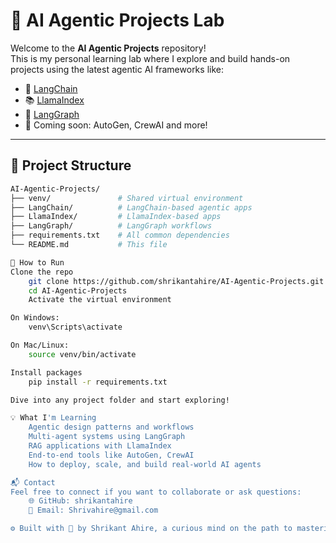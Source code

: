 # 🤖 AI Agentic Projects Lab

Welcome to the **AI Agentic Projects** repository!  
This is my personal learning lab where I explore and build hands-on projects using the latest agentic AI frameworks like:

- 🔗 [LangChain](https://www.langchain.com/)
- 📚 [LlamaIndex](https://www.llamaindex.ai/)
- 🔄 [LangGraph](https://langgraph.dev/)
- 🤖 Coming soon: AutoGen, CrewAI and more!

---

## 🧰 Project Structure

```bash
AI-Agentic-Projects/
├── venv/               # Shared virtual environment
├── LangChain/          # LangChain-based agentic apps
├── LlamaIndex/         # LlamaIndex-based apps
├── LangGraph/          # LangGraph workflows
├── requirements.txt    # All common dependencies
└── README.md           # This file

🧪 How to Run
Clone the repo
    git clone https://github.com/shrikantahire/AI-Agentic-Projects.git
    cd AI-Agentic-Projects
    Activate the virtual environment

On Windows:
    venv\Scripts\activate

On Mac/Linux:
    source venv/bin/activate

Install packages
    pip install -r requirements.txt

Dive into any project folder and start exploring!

💡 What I'm Learning
    Agentic design patterns and workflows
    Multi-agent systems using LangGraph
    RAG applications with LlamaIndex
    End-to-end tools like AutoGen, CrewAI
    How to deploy, scale, and build real-world AI agents

📬 Contact
Feel free to connect if you want to collaborate or ask questions:
    🌐 GitHub: shrikantahire
    📧 Email: Shrivahire@gmail.com

⚙️ Built with 💙 by Shrikant Ahire, a curious mind on the path to mastering agentic AI.